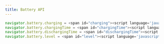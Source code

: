 ```yaml
---
title: Battery API
---
```


```javascript
navigator.battery.charging = <span id="charging"><script language='javascript'>document.write(navigator.battery.charging);</script></span>
navigator.battery.chargingTime = <span id="chargingTime"><script language='javascript'>document.write(navigator.battery.chargingTime);</script></span>
navigator.battery.dischargingTime = <span id="dischargingTime"><script language='javascript'>document.write(navigator.battery.dischargingTime);</script></span>
navigator.battery.level = <span id="level"><script language='javascript'>document.write(navigator.battery.level);</script></span>
```

<div id="log">
</div>

<script>
navigator.battery.onchargingchange = function() {
  document.getElementById("charging").innerHTML = navigator.battery.charging;
  document.getElementById("log").innerHTML += "onchargingchange<br>";
}

navigator.battery.onchargingtimechange = function() {
  document.getElementById("chargingTime").innerHTML = navigator.battery.chargingTime;
  document.getElementById("log").innerHTML += "onchargingtimechange<br>";
}

navigator.battery.ondischargingtimechange = function() {
  document.getElementById("dischargingTime").innerHTML = navigator.battery.dischargingTime;
  document.getElementById("log").innerHTML += "ondischargingtimechange<br>";
}

navigator.battery.onlevelchange = function() {
  document.getElementById("level").innerHTML = navigator.battery.level;
  document.getElementById("log").innerHTML += "onlevelchange<br>";
}
</script>
